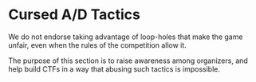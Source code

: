 # Cursed A/D Tactics

<span class=hltext>We do not endorse taking advantage of loop-holes that make
the game unfair, even when the rules of the competition allow it.</span>

The purpose of this section is to raise awareness among organizers, and help
build CTFs in a way that abusing such tactics is impossible.
